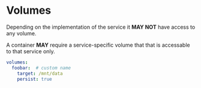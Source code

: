 # Volumes

Depending on the implementation of the service it **MAY NOT** have access to any volume.

A container **MAY** require a service-specific volume that that is accessable to that service only.

```yaml
volumes:
  foobar:  # custom name
    target: /mnt/data
    persist: true
```
